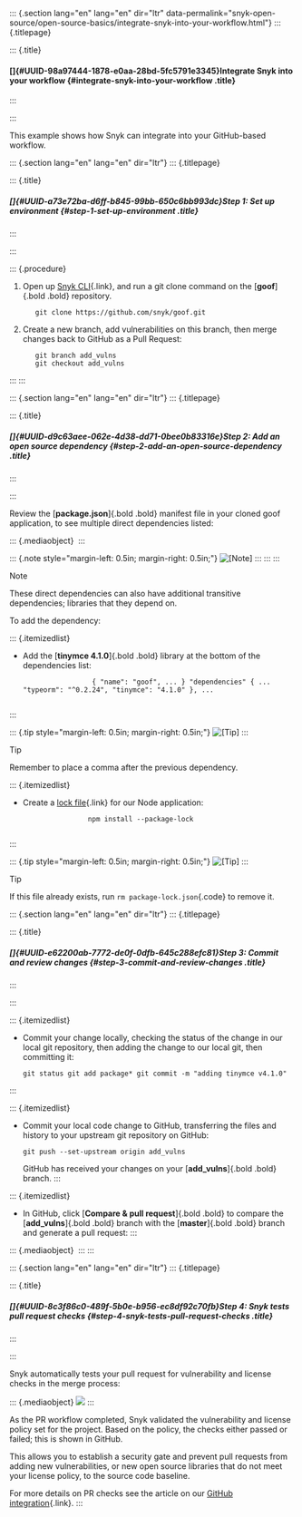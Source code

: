 ::: {.section lang="en" lang="en" dir="ltr" data-permalink="snyk-open-source/open-source-basics/integrate-snyk-into-your-workflow.html"}
::: {.titlepage}
<div>

::: {.title}
#### []{#UUID-98a97444-1878-e0aa-28bd-5fc5791e3345}Integrate Snyk into your workflow {#integrate-snyk-into-your-workflow .title}
:::

</div>
:::

This example shows how Snyk can integrate into your GitHub-based
workflow.

::: {.section lang="en" lang="en" dir="ltr"}
::: {.titlepage}
<div>

::: {.title}
##### []{#UUID-a73e72ba-d6ff-b845-99bb-650c6bb993dc}Step 1: Set up environment {#step-1-set-up-environment .title}
:::

</div>
:::

::: {.procedure}
1.  Open up [Snyk CLI](https://docs.snyk.io/snyk-cli){.link}, and run a
    git clone command on the [**goof**]{.bold .bold} repository.

    ``` {.programlisting}
       git clone https://github.com/snyk/goof.git
    ```

2.  Create a new branch, add vulnerabilities on this branch, then merge
    changes back to GitHub as a Pull Request:

    ``` {.programlisting}
       git branch add_vulns
       git checkout add_vulns
    ```
:::
:::

::: {.section lang="en" lang="en" dir="ltr"}
::: {.titlepage}
<div>

::: {.title}
##### []{#UUID-d9c63aee-062e-4d38-dd71-0bee0b83316e}Step 2: Add an open source dependency {#step-2-add-an-open-source-dependency .title}
:::

</div>
:::

Review the [**package.json**]{.bold .bold} manifest file in your cloned
goof application, to see multiple direct dependencies listed:

::: {.mediaobject}
![]()
:::

::: {.note style="margin-left: 0.5in; margin-right: 0.5in;"}
![\[Note\]](../css/image/note.png)
:::
:::
:::

Note

These direct dependencies can also have additional transitive
dependencies; libraries that they depend on.

To add the dependency:

::: {.itemizedlist}
-   Add the [**tinymce 4.1.0**]{.bold .bold} library at the bottom of
    the dependencies list:

    ``` {.programlisting .json data-language="json"}
                     { "name": "goof", ... } "dependencies" { ... "typeorm": "^0.2.24", "tinymce": "4.1.0" }, ...
                  
    ```
:::

::: {.tip style="margin-left: 0.5in; margin-right: 0.5in;"}
![\[Tip\]](../css/image/tip.png)
:::

Tip

Remember to place a comma after the previous dependency.

::: {.itemizedlist}
-   Create a [lock
    file](https://docs.npmjs.com/files/package-lock.json){.link} for our
    Node application:

    ``` {.programlisting}
                    npm install --package-lock
                  
    ```
:::

::: {.tip style="margin-left: 0.5in; margin-right: 0.5in;"}
![\[Tip\]](../css/image/tip.png)
:::

Tip

If this file already exists, run `rm package-lock.json`{.code} to remove
it.

::: {.section lang="en" lang="en" dir="ltr"}
::: {.titlepage}
<div>

::: {.title}
##### []{#UUID-e62200ab-7772-de0f-0dfb-645c288efc81}Step 3: Commit and review changes {#step-3-commit-and-review-changes .title}
:::

</div>
:::

::: {.itemizedlist}
-   Commit your change locally, checking the status of the change in our
    local git repository, then adding the change to our local git, then
    committing it:

    ``` {.programlisting}
    git status git add package* git commit -m "adding tinymce v4.1.0"
    ```
:::

::: {.itemizedlist}
-   Commit your local code change to GitHub, transferring the files and
    history to your upstream git repository on GitHub:

    ``` {.programlisting}
    git push --set-upstream origin add_vulns
    ```

    GitHub has received your changes on your [**add\_vulns**]{.bold
    .bold} branch.
:::

::: {.itemizedlist}
-   In GitHub, click [**Compare & pull request**]{.bold .bold} to
    compare the [**add\_vulns**]{.bold .bold} branch with the
    [**master**]{.bold .bold} branch and generate a pull request:
:::

::: {.mediaobject}
![]()
:::
:::

::: {.section lang="en" lang="en" dir="ltr"}
::: {.titlepage}
<div>

::: {.title}
##### []{#UUID-8c3f86c0-489f-5b0e-b956-ec8df92c70fb}Step 4: Snyk tests pull request checks {#step-4-snyk-tests-pull-request-checks .title}
:::

</div>
:::

Snyk automatically tests your pull request for vulnerability and license
checks in the merge process:

::: {.mediaobject}
![](image/image-missing.png)
:::

As the PR workflow completed, Snyk validated the vulnerability and
license policy set for the project. Based on the policy, the checks
either passed or failed; this is shown in GitHub.

This allows you to establish a security gate and prevent pull requests
from adding new vulnerabilities, or new open source libraries that do
not meet your license policy, to the source code baseline.

For more details on PR checks see the article on our [GitHub
integration](../../){.link}.
:::
